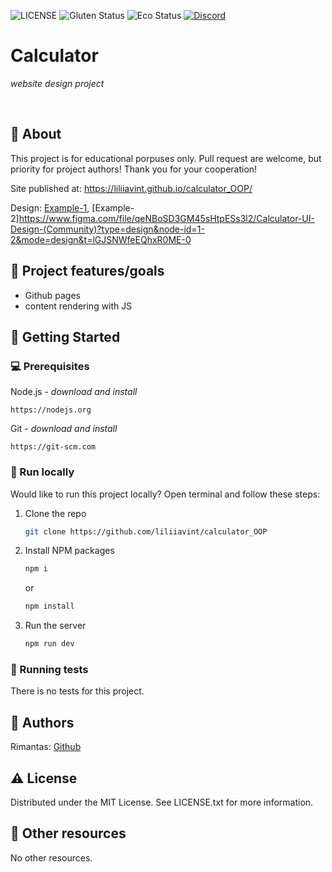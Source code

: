 ![LICENSE](https://img.shields.io/badge/license-MIT-blue.svg?style=flat-square)
![Gluten Status](https://img.shields.io/badge/Gluten-Free-green.svg)
![Eco Status](https://img.shields.io/badge/ECO-Friendly-green.svg)
[![Discord](https://discord.com/api/guilds/571393319201144843/widget.png)](https://discord.gg/dRwW4rw)

# Calculator

_website design project_

<br>

## 🌟 About

This project is for educational porpuses only. Pull request are welcome, but priority for project authors! Thank you for your cooperation!

Site published at: https://liliiavint.github.io/calculator_OOP/

Design:
[Example-1](https://dribbble.com/shots/11265171-Daily-UI-4-Calculatormode=media),
[Example-2]https://www.figma.com/file/qeNBoSD3GM45sHtpESs3l2/Calculator-UI-Design-(Community)?type=design&node-id=1-2&mode=design&t=lGJSNWfeEQhxR0ME-0

## 🎯 Project features/goals

-   Github pages
-   content rendering with JS

## 🧰 Getting Started

### 💻 Prerequisites

Node.js - _download and install_

```
https://nodejs.org
```

Git - _download and install_

```
https://git-scm.com
```

### 🏃 Run locally

Would like to run this project locally? Open terminal and follow these steps:

1. Clone the repo
    ```sh
    git clone https://github.com/liliiavint/calculator_OOP
    ```
2. Install NPM packages
    ```sh
    npm i
    ```
    or
    ```sh
    npm install
    ```
3. Run the server
    ```sh
    npm run dev
    ```

### 🧪 Running tests

There is no tests for this project.

## 🎅 Authors

Rimantas: [Github](https://github.com/liliiavint)

## ⚠️ License

Distributed under the MIT License. See LICENSE.txt for more information.

## 🔗 Other resources

No other resources.